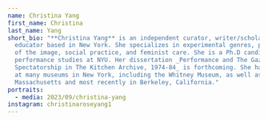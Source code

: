```yaml
---
name: Christina Yang
first_name: Christina
last_name: Yang
short_bio: "**Christina Yang** is an independent curator, writer/scholar, and
  educator based in New York. She specializes in experimental genres, politics
  of the image, social practice, and feminist care. She is a Ph.D candidate in
  performance studies at NYU. Her dissertation _Performance and The Gaze:
  Spectatorship in The Kitchen Archive, 1974-84_ is forthcoming. She has worked
  at many museums in New York, including the Whitney Museum, as well as in
  Massachusetts and most recently in Berkeley, California."
portraits:
  - media: 2023/09/christina-yang
instagram: christinaroseyang1
---
```


